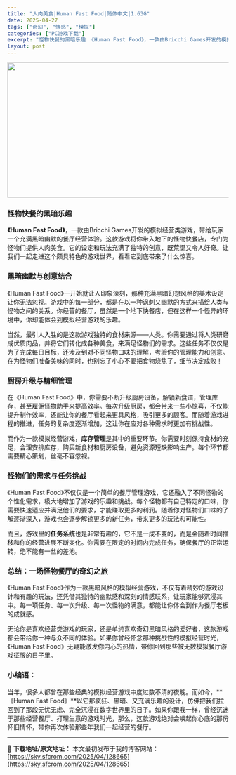 ```yaml
---
title: "人肉美食|Human Fast Food|简体中文|1.63G"
date: 2025-04-27
tags: ["奇幻", "情感", "模拟"]
categories: ["PC游戏下载"]
excerpt: "怪物快餐的黑暗乐趣 《Human Fast Food》，一款由Bricchi Games开发的模拟经营类游戏，带给玩家一个充满黑暗幽默的餐厅经营体验。这款游戏将你带入地下的怪物快餐店，专门为怪物们提供人肉美食。它的设定和玩法充满了独特的创意，既荒诞又令人好奇。让我们一起走进这个颇具特色的游戏世界，看&hellip;"
layout: post
---
```


<img class="aligncenter size-full wp-image-128666" src="https://sky.sfcrom.com/wp-content/uploads/2025/04/202504270207274.webp" alt="" width="660" height="308" />
<h3><strong>怪物快餐的黑暗乐趣</strong></h3>
<strong>《Human Fast Food》</strong>，一款由Bricchi Games开发的模拟经营类游戏，带给玩家一个充满黑暗幽默的餐厅经营体验。这款游戏将你带入地下的怪物快餐店，专门为怪物们提供人肉美食。它的设定和玩法充满了独特的创意，既荒诞又令人好奇。让我们一起走进这个颇具特色的游戏世界，看看它到底带来了什么惊喜。
<h3><strong>黑暗幽默与创意结合</strong></h3>
《Human Fast Food》一开始就让人印象深刻，那种充满黑暗幻想风格的美术设定让你无法忽视。游戏中的每一部分，都是在以一种讽刺又幽默的方式来描绘人类与怪物之间的关系。你经营的餐厅，虽然是一个地下快餐店，但在这样一个怪异的环境中，你却能体会到模拟经营游戏的乐趣。

当然，最引人入胜的是这款游戏独特的食材来源——人类。你需要通过将人类研磨成优质肉品，并将它们转化成各种美食，来满足怪物们的需求。这些任务不仅仅是为了完成每日目标，还涉及到对不同怪物口味的理解，考验你的管理能力和创意。在为怪物们准备美味的同时，也别忘了小心不要把食物烧焦了，细节决定成败！
<h3><strong>厨房升级与精细管理</strong></h3>
在《Human Fast Food》中，你需要不断升级厨房设备，解锁新食谱，管理库存，甚至雇佣怪物助手来提高效率。每次升级厨房，都会带来一些小惊喜，不仅能提升制作效率，还能让你的餐厅看起来更具风格，吸引更多的顾客。而随着游戏进程的推进，任务的复杂度逐渐增加，这让你在应对各种需求时更加有挑战性。

而作为一款模拟经营游戏，<strong>库存管理</strong>是其中的重要环节。你需要时刻保持食材的充足，合理安排库存，购买新食材和厨房设备，避免资源短缺影响生产。每个环节都需要精心策划，丝毫不容忽视。
<h3><strong>怪物们的需求与任务挑战</strong></h3>
《Human Fast Food》不仅仅是一个简单的餐厅管理游戏，它还融入了不同怪物的个性化需求，极大地增加了游戏的乐趣和挑战。每个怪物都有自己特定的口味，你需要快速适应并满足他们的要求，才能赚取更多的利润。随着你对怪物们口味的了解逐渐深入，游戏也会逐步解锁更多的新任务，带来更多的玩法和可能性。

而且，游戏里的<strong>任务系统</strong>也是非常有趣的，它不是一成不变的，而是会随着时间推移和你的经营进展不断变化。你需要在限定的时间内完成任务，确保餐厅的正常运转，绝不能有一丝的差池。
<h3><strong>总结：一场怪物餐厅的奇幻之旅</strong></h3>
《Human Fast Food》作为一款黑暗风格的模拟经营游戏，不仅有着精妙的游戏设计和有趣的玩法，还凭借其独特的幽默感和深刻的情感联系，让玩家能够沉浸其中。每一项任务、每一次升级、每一次怪物的满意，都能让你体会到作为餐厅老板的成就感。

无论你是喜欢经营类游戏的玩家，还是单纯喜欢奇幻黑暗风格的爱好者，这款游戏都会带给你一种与众不同的体验。如果你曾经怀念那种挑战性的模拟经营时光，《Human Fast Food》无疑能激发你内心的热情，带你回到那些被无数模拟餐厅游戏征服的日子里。
<h3><strong>小编语：</strong></h3>
当年，很多人都曾在那些经典的模拟经营游戏中度过数不清的夜晚。而如今，**《Human Fast Food》**以它那疯狂、黑暗、又充满乐趣的设计，仿佛把我们拉回到了那段无忧无虑、完全沉浸在数字世界里的日子。如果你跟我一样，曾经沉迷于那些经营餐厅、打理生意的游戏时光，那么，这款游戏绝对会唤起你心底的那份怀旧情怀，带你再次体验那些年我们一起经营的餐厅。

---
📖 **下载地址/原文地址：** 本文最初发布于我的博客网站：[https://sky.sfcrom.com/2025/04/128665](https://sky.sfcrom.com/2025/04/128665)
